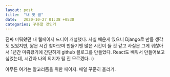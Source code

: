 ```yaml
---
layout: post
title:  "내 첫 글"
date:   2020-10-27 01:38 +0530
categories: 꾸준할 것인가
---
```


진짜 미뤄왔던 내 웹페이지 드디어 개설했다.
사실 배운게 있으니 Django로 만들 생각도 있었지만, 짧은 시간 찾아보며 만들기엔 많은 시간이 들 것 같고 사실은 그게 귀찮아서 1년간 미뤄왔기에 간단하게 github 블로그를 만들었다.
React도 배워서 만들어보고 싶었는데, 시간과 나의 의지가 될 진 모르겠다. :)

아무튼 여기는 알고리즘을 위한 페이지.
매일 꾸준히 올리기.